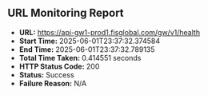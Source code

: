 ## URL Monitoring Report

- **URL:** https://api-gw1-prod1.fisglobal.com/gw/v1/health
- **Start Time:** 2025-06-01T23:37:32.374584
- **End Time:** 2025-06-01T23:37:32.789135
- **Total Time Taken:** 0.414551 seconds
- **HTTP Status Code:** 200
- **Status:** Success
- **Failure Reason:** N/A

